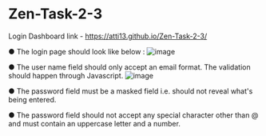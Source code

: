 # Zen-Task-2-3
Login Dashboard
link -  https://atti13.github.io/Zen-Task-2-3/

● The login page should look like below :
![image](https://github.com/atti13/Zen-Task-2-3/assets/115044833/e8e5c2ab-05fc-4818-8fb1-a324a40ac8b7)

● The user name field should only accept an email format. The validation should happen through Javascript.
![image](https://github.com/atti13/Zen-Task-2-3/assets/115044833/899fd522-5665-4365-a99d-33ff27e0432c)

● The password field must be a masked field i.e. should not reveal what's being entered.

● The password field should not accept any special character other than @ and must contain an uppercase letter and a number.
